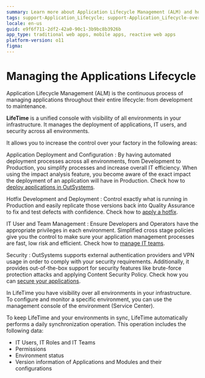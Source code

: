 ```yaml
---
summary: Learn more about Application Lifecycle Management (ALM) and how you can leverage ALM processes in OutSystems using the LifeTime unified management console.
tags: support-Application_Lifecycle; support-Application_Lifecycle-overview
locale: en-us
guid: e9f6f711-2df2-42a0-90c1-3b9bc8b3926b
app_type: traditional web apps, mobile apps, reactive web apps
platform-version: o11
figma: 
---
```


# Managing the Applications Lifecycle

Application Lifecycle Management (ALM) is the continuous process of managing applications throughout their entire lifecycle: from development to maintenance.

**LifeTime** is a unified console with visibility of all environments in your infrastructure. It manages the deployment of applications, IT users, and security across all environments.  

It allows you to increase the control over your factory in the following areas:

Application Deployment and Configuration
:   By having automated deployment processes across all environments, from Development to Production, you simplify processes and increase overall IT efficiency. When using the impact analysis feature, you become aware of the exact impact the deployment of an application will have in Production. Check how to [deploy applications in OutSystems](<deploy-applications/intro.md>).

Hotfix Development and Deployment
:   Control exactly what is running in Production and easily replicate those versions back into Quality Assurance to fix and test defects with confidence. Check how to [apply a hotfix](<deploy-applications/apply-a-hotfix.md>).

IT User and Team Management
:   Ensure Developers and Operators have the appropriate privileges in each environment. Simplified cross stage policies give you the control to make sure your application management processes are fast, low risk and efficient. Check how to [manage IT teams](<manage-it-teams/intro.md>).

Security
:   OutSystems supports external authentication providers and VPN usage in order to comply with your security requirements. Additionally, it provides out-of-the-box support for security features like brute-force protection attacks and applying Content Security Policy. Check how you can [secure your applications](<secure-the-applications/intro.md>).

In LifeTime you have visibility over all environments in your infrastructure. To configure and monitor a specific environment, you can use the management console of the environment (Service Center).

To keep LifeTime and your environments in sync, LifeTime automatically performs a daily synchronization operation. This operation includes the following data:

* IT Users, IT Roles and IT Teams
* Permissions
* Environment status
* Version information of Applications and Modules and their configurations
